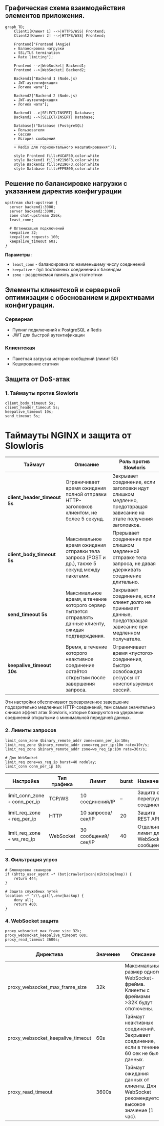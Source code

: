## Графическая схема взаимодействия элементов приложения.

```mermaid
graph TD;
    Client1[Клиент 1] -->|HTTPS/WSS| Frontend;
    Client2[Клиент 2] -->|HTTPS/WSS| Frontend;
    
    Frontend["Frontend (Angie)
    ▸ Балансировка нагрузки
    ▸ SSL/TLS termination
    ▸ Rate limiting"];
    
    Frontend -->|WebSocket| Backend1;
    Frontend -->|WebSocket| Backend2;
    
    Backend1["Backend 1 (Node.js)
    ▸ JWT-аутентификация
    ▸ Логика чата"];
    
    Backend2["Backend 2 (Node.js)
    ▸ JWT-аутентификация
    ▸ Логика чата"];
    
    Backend1 -->|SELECT/INSERT| Database;
    Backend2 -->|SELECT/INSERT| Database;
    
    Database[("Database (PostgreSQL)
    ▸ Пользователи
    ▸ Сессии
    ▸ История сообщений
    _________________________
    + Redis для горизонтального масштабирования")];
    
    style Frontend fill:#4CAF50,color:white
    style Backend1 fill:#2196F3,color:white
    style Backend2 fill:#2196F3,color:white
    style Database fill:#FF9800,color:white
```

## Решение по балансировке нагрузки с указанием директив конфигурации
```nginx
upstream chat-upstream {
  server backend1:3000;
  server backend2:3000;
  zone chat-upstream 256k;
  least_conn;

  # Оптимизация подключений
  keepalive 32;
  keepalive_requests 100;
  keepalive_timeout 60s;
}
```

**Параметры:**
- `least_conn` - балансировка по наименьшему числу соединений
- `keepalive` - пул постоянных соединений к бэкендам
- `zone` - разделяемая память для статистики

## Элементы клиентской и серверной оптимизации с обоснованием и директивами конфигурации.

### Серверная
- Пулинг подключений к PostgreSQL и Redis
- JWT для быстрой аутентификации

### Клиентская
- Пакетная загрузка истории сообщений (лимит 50)
- Кеширование статики

## Защита от DoS-атак

### 1. Таймауты против Slowloris
```nginx
client_body_timeout 5s;
client_header_timeout 5s;
keepalive_timeout 10s;
send_timeout 5s;
```
# Таймауты NGINX и защита от Slowloris

| Таймаут               | Описание                                                                                         | Роль против Slowloris                                                                                          |
|-----------------------|-------------------------------------------------------------------------------------------------|---------------------------------------------------------------------------------------------------------------|
| **client_header_timeout 5s** | Ограничивает время ожидания полной отправки HTTP-заголовков клиентом, не более 5 секунд.         | Закрывает соединение, если заголовки идут слишком медленно, предотвращая зависание на этапе получения заголовков. |
| **client_body_timeout 5s**   | Максимальное время ожидания отправки тела запроса (POST и др.), также 5 секунд между пакетами.  | Прерывает соединение при слишком медленной отправке тела запроса, не давая удерживать соединение длительно.   |
| **send_timeout 5s**          | Максимальное время, в течение которого сервер пытается отправлять данные клиенту, ожидая подтверждения. | Закрывает соединение, если клиент долго не принимает данные, предотвращая зависание при медленном получателе. |
| **keepalive_timeout 10s**   | Время, в течение которого неактивное соединение остаётся открытым после завершения запроса.     | Ограничивает время «пустого» соединения, быстро освобождая ресурсы от неиспользуемых сессий.                   |

Эти настройки обеспечивают своевременное завершение подозрительно медленных HTTP-соединений, тем самым значительно снижая эффект атак Slowloris, которые базируются на удержании соединений открытыми с минимальной передачей данных.


### 2. Лимиты запросов
```nginx
limit_conn_zone $binary_remote_addr zone=conn_per_ip:10m;
limit_req_zone $binary_remote_addr zone=req_per_ip:10m rate=10r/s;
limit_req_zone $binary_remote_addr zone=ws_req_ip:10m rate=30r/s;

# Для WebSocket
limit_req zone=ws_req_ip burst=40 nodelay;
limit_conn conn_per_ip 10;
```


| Настройка                     | Тип трафика   | Лимит             | burst | Назначение                      |
|------------------------------|---------------|-------------------|-------|--------------------------------|
| limit_conn_zone + conn_per_ip | TCP/WS        | 10 соединений/IP  | –     | Защита от перегрузки соединений |
| limit_req_zone + req_per_ip   | HTTP          | 10 запросов/сек/IP| 20    | Защита REST API                |
| limit_req_zone + ws_req_ip    | WebSocket     | 30 сообщений/сек/IP| 40    | Отдельный лимит для WebSocket-сообщений   |


### 3. Фильтрация угроз
```nginx
# Блокировка сканеров
if ($http_user_agent ~* (bot|crawler|scan|nikto|sqlmap)) {
    return 444;
}

# Защита служебных путей
location ~* ^/(\.git|\.env|backup) {
    deny all;
    return 403;
}
```

### 4. WebSocket защита
```nginx
proxy_websocket_max_frame_size 32k;
proxy_websocket_keepalive_timeout 60s;
proxy_read_timeout 3600s;
```
| Директива                          | Значение  | Описание                                                                                                                                 | Когда использовать                     |
|-------------------------------------|-----------|-----------------------------------------------------------------------------------------------------------------------------------------|----------------------------------------|
| proxy_websocket_max_frame_size    | 32k     | Максимальный размер одного WebSocket-фрейма. Клиенты с фреймами >32K будут отключены.                                                    | При риске DDoS-атак большими фреймами. |
| proxy_websocket_keepalive_timeout | 60s     | Таймаут неактивных соединений. Закрывает соединение, если в течение 60 сек не было данных.                                               | Для очистки "висящих" соединений.      |
| proxy_read_timeout                | 3600s  | Таймаут ожидания данных от клиента. Для WebSocket рекомендуется высокое значение (1 час).                                                 | Для долгоживущих WS-соединений.        |


